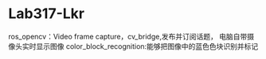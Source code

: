# Lab317-Lkr
ros_opencv：Video frame capture，cv_bridge,发布并订阅话题， 电脑自带摄像头实时显示图像
color_block_recognition:能够把图像中的蓝色色块识别并标记
